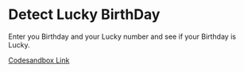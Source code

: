# Detect Lucky BirthDay 

Enter you Birthday and your Lucky number and see if your Birthday is Lucky.

[Codesandbox Link](https://codesandbox.io/s/luckybirthdayneog11-p72e5)